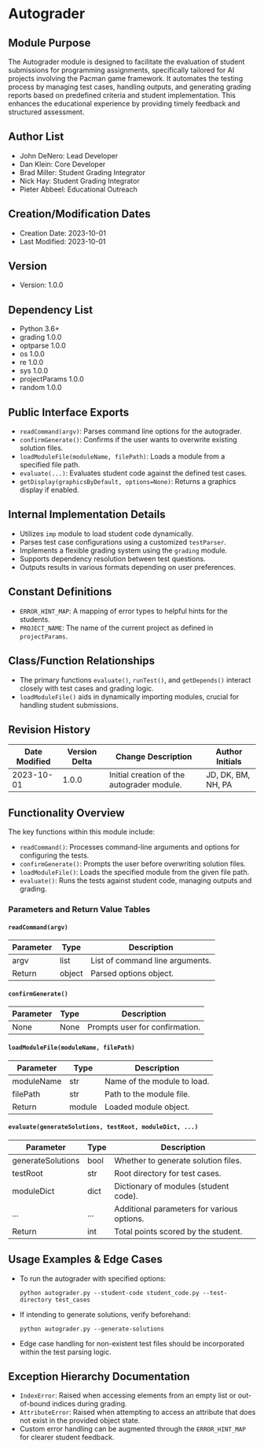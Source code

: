 # Autograder

## Module Purpose
The Autograder module is designed to facilitate the evaluation of student submissions for programming assignments, specifically tailored for AI projects involving the Pacman game framework. It automates the testing process by managing test cases, handling outputs, and generating grading reports based on predefined criteria and student implementation. This enhances the educational experience by providing timely feedback and structured assessment.

## Author List
- John DeNero: Lead Developer
- Dan Klein: Core Developer
- Brad Miller: Student Grading Integrator
- Nick Hay: Student Grading Integrator
- Pieter Abbeel: Educational Outreach

## Creation/Modification Dates
- Creation Date: 2023-10-01
- Last Modified: 2023-10-01

## Version
- Version: 1.0.0

## Dependency List
- Python 3.6+
- grading 1.0.0
- optparse 1.0.0
- os 1.0.0
- re 1.0.0
- sys 1.0.0
- projectParams 1.0.0
- random 1.0.0

## Public Interface Exports
- `readCommand(argv)`: Parses command line options for the autograder.
- `confirmGenerate()`: Confirms if the user wants to overwrite existing solution files.
- `loadModuleFile(moduleName, filePath)`: Loads a module from a specified file path.
- `evaluate(...)`: Evaluates student code against the defined test cases.
- `getDisplay(graphicsByDefault, options=None)`: Returns a graphics display if enabled.

## Internal Implementation Details
- Utilizes `imp` module to load student code dynamically.
- Parses test case configurations using a customized `testParser`.
- Implements a flexible grading system using the `grading` module.
- Supports dependency resolution between test questions.
- Outputs results in various formats depending on user preferences.

## Constant Definitions
- `ERROR_HINT_MAP`: A mapping of error types to helpful hints for the students.
- `PROJECT_NAME`: The name of the current project as defined in `projectParams`.

## Class/Function Relationships
- The primary functions `evaluate()`, `runTest()`, and `getDepends()` interact closely with test cases and grading logic.
- `loadModuleFile()` aids in dynamically importing modules, crucial for handling student submissions.

## Revision History
| Date Modified | Version Delta | Change Description                          | Author Initials |
|---------------|---------------|-------------------------------------------|------------------|
| 2023-10-01    | 1.0.0        | Initial creation of the autograder module.| JD, DK, BM, NH, PA | 

## Functionality Overview
The key functions within this module include:
- `readCommand()`: Processes command-line arguments and options for configuring the tests.
- `confirmGenerate()`: Prompts the user before overwriting solution files.
- `loadModuleFile()`: Loads the specified module from the given file path.
- `evaluate()`: Runs the tests against student code, managing outputs and grading.

### Parameters and Return Value Tables
#### `readCommand(argv)`
| Parameter | Type      | Description                          |
|-----------|-----------|--------------------------------------|
| argv      | list     | List of command line arguments.      |
| Return    | object    | Parsed options object.                |

#### `confirmGenerate()`
| Parameter | Type      | Description                          |
|-----------|-----------|--------------------------------------|
| None      | None      | Prompts user for confirmation.      |

#### `loadModuleFile(moduleName, filePath)`
| Parameter | Type      | Description                                 |
|-----------|-----------|---------------------------------------------|
| moduleName| str       | Name of the module to load.                |
| filePath  | str       | Path to the module file.                   |
| Return    | module    | Loaded module object.                      |

#### `evaluate(generateSolutions, testRoot, moduleDict, ...)`
| Parameter                 | Type      | Description                                          |
|---------------------------|-----------|-----------------------------------------------------|
| generateSolutions         | bool      | Whether to generate solution files.                 |
| testRoot                  | str       | Root directory for test cases.                      |
| moduleDict                | dict      | Dictionary of modules (student code).               |
| ...                       | ...       | Additional parameters for various options.          |
| Return                    | int       | Total points scored by the student.                 |

## Usage Examples & Edge Cases
- To run the autograder with specified options:
  ```
  python autograder.py --student-code student_code.py --test-directory test_cases
  ```
- If intending to generate solutions, verify beforehand:
  ```
  python autograder.py --generate-solutions
  ```
- Edge case handling for non-existent test files should be incorporated within the test parsing logic.

## Exception Hierarchy Documentation
- `IndexError`: Raised when accessing elements from an empty list or out-of-bound indices during grading.
- `AttributeError`: Raised when attempting to access an attribute that does not exist in the provided object state.
- Custom error handling can be augmented through the `ERROR_HINT_MAP` for clearer student feedback.